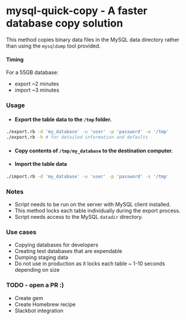 # mysql-quick-copy - A faster database copy solution
This method copies binary data files in the MySQL data directory rather than using the `mysqldump` tool provided.
#### Timing
For a 55GB database: 
* export ~2 minutes
* import ~3 minutes

### Usage
* #### Export the table data to the `/tmp` folder. 
```bash
./export.rb -d 'my_database' -u 'user' -p 'password' -o '/tmp'
./export.rb -h # for detailed information and defaults
```

* #### Copy contents of `/tmp/my_database` to the destination computer.

* #### Import the table data 
```bash
./import.rb -d 'my_database' -u 'user' -p 'password' -s '/tmp'
```
### Notes
* Script needs to be run on the server with MySQL client installed.
* This method locks each table individually during the export process.
* Script needs access to the MySQL `datadir` directory.

### Use cases
* Copying databases for developers
* Creating test databases that are expendable
* Dumping staging data
* Do not use in production as it locks each table ~ 1-10 seconds depending on size

### TODO - open a PR :) 
* Create gem
* Create Homebrew recipe
* Slackbot integration
